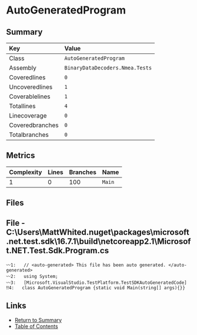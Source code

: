 ﻿# AutoGeneratedProgram

## Summary

| Key             | Value                           |
| :-------------- | :------------------------------ |
| Class           | `AutoGeneratedProgram`          |
| Assembly        | `BinaryDataDecoders.Nmea.Tests` |
| Coveredlines    | `0`                             |
| Uncoveredlines  | `1`                             |
| Coverablelines  | `1`                             |
| Totallines      | `4`                             |
| Linecoverage    | `0`                             |
| Coveredbranches | `0`                             |
| Totalbranches   | `0`                             |

## Metrics

| Complexity | Lines | Branches | Name    |
| :--------- | :---- | :------- | :------ |
| 1          | 0     | 100      | `Main`  |

## Files

## File - C:\Users\MattWhited\.nuget\packages\microsoft.net.test.sdk\16.7.1\build\netcoreapp2.1\Microsoft.NET.Test.Sdk.Program.cs

```CSharp
〰1:   // <auto-generated> This file has been auto generated. </auto-generated>
〰2:   using System;
〰3:   [Microsoft.VisualStudio.TestPlatform.TestSDKAutoGeneratedCode]
‼4:   class AutoGeneratedProgram {static void Main(string[] args){}}
```

## Links

* [Return to Summary](Summary.md)
* [Table of Contents](../TOC.md)

